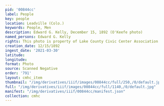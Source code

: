 ```yaml
---
pid: '00844cc'
label: People
key: people
location: Leadville (Colo.)
keywords: People, Men
description: Edward G. Kelly, December 15, 1892 (O'Keefe photo)
named_persons: Edward G. Kelly
rights: This photo is property of Lake County Civic Center Association.
creation_date: 12/15/1892
ingest_date: '2021-03-30'
latitude: 
longitude: 
format: Photo
source: Scanned Negative
order: '791'
layout: cmhc_item
thumbnail: "/img/derivatives/iiif/images/00844cc/full/250,/0/default.jpg"
full: "/img/derivatives/iiif/images/00844cc/full/1140,/0/default.jpg"
manifest: "/img/derivatives/iiif/00844cc/manifest.json"
collection: cmhc
---
```

